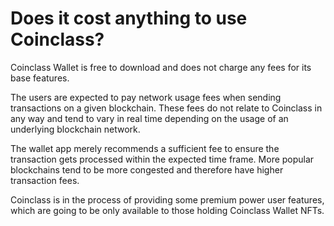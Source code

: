 # Does it cost anything to use Coinclass?

Coinclass Wallet is free to download and does not charge any fees for its base features.

The users are expected to pay network usage fees when sending transactions on a given blockchain. These fees do not relate to Coinclass in any way and tend to vary in real time depending on the usage of an underlying blockchain network.

The wallet app merely recommends a sufficient fee to ensure the transaction gets processed within the expected time frame. More popular blockchains tend to be more congested and therefore have higher transaction fees.

Coinclass is in the process of providing some premium power user features, which are going to be only available to those holding Coinclass Wallet NFTs.